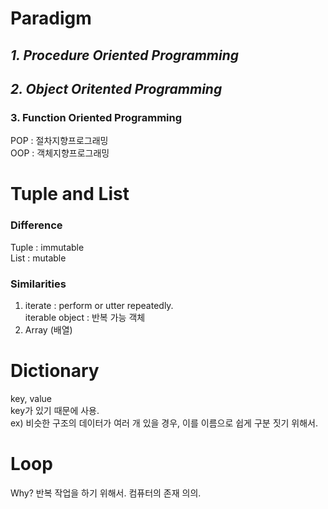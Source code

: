 # Paradigm
## ***1. Procedure Oriented Programming***
## ***2. Object Oritented Programming***
### 3. Function Oriented Programming

POP : 절차지향프로그래밍  
OOP : 객체지향프로그래밍  

# Tuple and List
### Difference
Tuple : immutable  
List : mutable  
### Similarities
1. iterate : perform or utter repeatedly.  
iterable object : 반복 가능 객체  
2. Array (배열)  

# Dictionary
key, value  
key가 있기 때문에 사용.  
ex) 비슷한 구조의 데이터가 여러 개 있을 경우, 이를 이름으로 쉽게 구분 짓기 위해서.  

# Loop
Why? 반복 작업을 하기 위해서. 컴퓨터의 존재 의의.